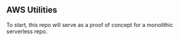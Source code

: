 ## AWS Utilities
To start, this repo will serve as a proof of concept for a monolithic serverless repo.